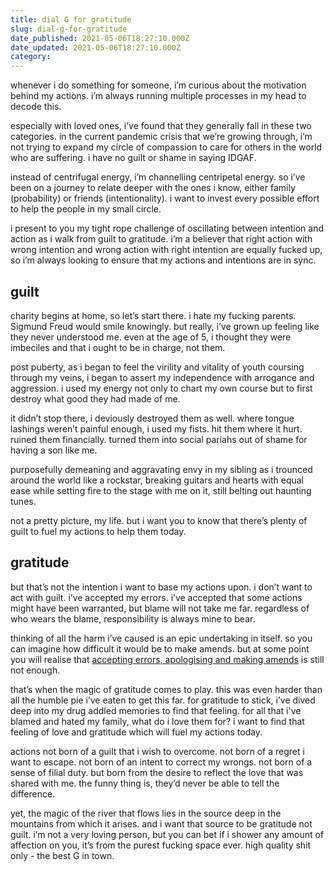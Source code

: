 ```yaml
---
title: dial G for gratitude
slug: dial-g-for-gratitude
date_published: 2021-05-06T18:27:10.000Z
date_updated: 2021-05-06T18:27:10.000Z
category: 
---
```

whenever i do something for someone, i’m curious about the motivation behind my actions. i’m always running multiple processes in my head to decode this.

especially with loved ones, i’ve found that they generally fall in these two categories. in the current pandemic crisis that we’re growing through, i’m not trying to expand my circle of compassion to care for others in the world who are suffering. i have no guilt or shame in saying IDGAF.

instead of centrifugal energy, i’m channelling centripetal energy. so i’ve been on a journey to relate deeper with the ones i know, either family (probability) or friends (intentionality). i want to invest every possible effort to help the people in my small circle.

i present to you my tight rope challenge of oscillating between intention and action as i walk from guilt to gratitude. i’m a believer that right action with wrong intention and wrong action with right intention are equally fucked up, so i’m always looking to ensure that my actions and intentions are in sync.

## guilt

charity begins at home, so let’s start there. i hate my fucking parents. Sigmund Freud would smile knowingly. but really, i’ve grown up feeling like they never understood me. even at the age of 5, i thought they were imbeciles and that i ought to be in charge, not them.

post puberty, as i began to feel the virility and vitality of youth coursing through my veins, i began to assert my independence with arrogance and aggression. i used my energy not only to chart my own course but to first destroy what good they had made of me.

it didn’t stop there, i deviously destroyed them as well. where tongue lashings weren’t painful enough, i used my fists. hit them where it hurt. ruined them financially. turned them into social pariahs out of shame for having a son like me.

purposefully demeaning and aggravating envy in my sibling as i trounced around the world like a rockstar, breaking guitars and hearts with equal ease while setting fire to the stage with me on it, still belting out haunting tunes.

not a pretty picture, my life. but i want you to know that there’s plenty of guilt to fuel my actions to help them today.

## gratitude

but that’s not the intention i want to base my actions upon. i don’t want to act with guilt. i’ve accepted my errors. i’ve accepted that some actions might have been warranted, but blame will not take me far. regardless of who wears the blame, responsibility is always mine to bear.

thinking of all the harm i’ve caused is an epic undertaking in itself. so you can imagine how difficult it would be to make amends. but at some point you will realise that [accepting errors, apologising and making amends](__GHOST_URL__/art-of-apology/) is still not enough.

that’s when the magic of gratitude comes to play. this was even harder than all the humble pie i’ve eaten to get this far. for gratitude to stick, i’ve dived deep into my drug addled memories to find that feeling. for all that i've blamed and hated my family, what do i love them for? i want to find that feeling of love and gratitude which will fuel my actions today.

actions not born of a guilt that i wish to overcome. not born of a regret i want to escape. not born of an intent to correct my wrongs. not born of a sense of filial duty. but born from the desire to reflect the love that was shared with me. the funny thing is, they’d never be able to tell the difference.

yet, the magic of the river that flows lies in the source deep in the mountains from which it arises. and i want that source to be gratitude not guilt. i’m not a very loving person, but you can bet if i shower any amount of affection on you, it’s from the purest fucking space ever. high quality shit only - the best G in town.
